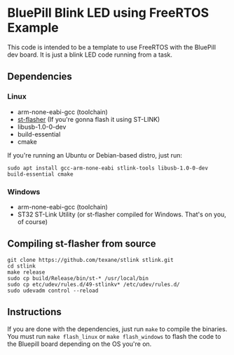 # BluePill Blink LED using FreeRTOS Example

This code is intended to be a template to use FreeRTOS with the BluePill dev board.
It is just a blink LED code running from a task.


## Dependencies

### Linux
- arm-none-eabi-gcc (toolchain)
- [st-flasher](https://github.com/texane/stlink) (If you're gonna flash it using ST-LINK)
- libusb-1.0-0-dev
- build-essential
- cmake

If you're running an Ubuntu or Debian-based distro, just run:

`sudo apt install gcc-arm-none-eabi stlink-tools libusb-1.0-0-dev build-essential cmake`

### Windows
- arm-none-eabi-gcc (toolchain)
- ST32 ST-Link Utility (or st-flasher compiled for Windows. That's on you, of course)


## Compiling st-flasher from source
```
git clone https://github.com/texane/stlink stlink.git
cd stlink
make release
sudo cp build/Release/bin/st-* /usr/local/bin
sudo cp etc/udev/rules.d/49-stlinkv* /etc/udev/rules.d/
sudo udevadm control --reload
```

## Instructions

If you are done with the dependencies, just run `make` to compile the binaries.
You must run `make flash_linux` or `make flash_windows` to flash the code to the Bluepill board depending on the OS you're on.

